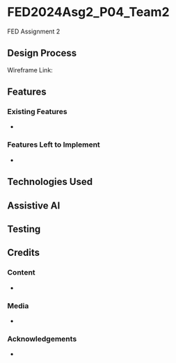 # FED2024Asg2_P04_Team2
FED Assignment 2 

## Design Process


Wireframe Link: 

## Features

### Existing Features
- 

### Features Left to Implement
- 

## Technologies Used

## Assistive AI

## Testing


## Credits
### Content
- 

### Media
- 

### Acknowledgements
- 